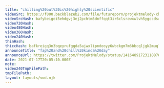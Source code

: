 ```yaml
---
title: "chilling%20out%20is%20highly%20scientific"
videoSrc: https://f000.backblazeb2.com/file/futureporn/projektmelody-chaturbate-2021-07-17.mp4
videoSrcHash: bafybeigei5ehdgvj3ej2pchtm5dnffqqt3ir6clsrawxwlvh5ygccds4vm?filename=projektmelody-chaturbate-2021-07-17T20:05:10.000Z.mp4
video720Hash: 
video480Hash: 
video360Hash: 
video240Hash: 
thinHash: 
thiccHash: bafkreigq3n3bqeyrufgqda5ajwxlipndeoyy6wbckgm7m6bbcqljgk2muq?filename=20210717T200510Z-thicc.jpg
announceTitle: "fap%20and%20chill%20kinda%20day"
announceUrl: https://twitter.com/ProjektMelody/status/1416489172311887876
date: 2021-07-17T20:05:10.000Z
note: 
video240TmpFilePath: 
tmpFilePath: 
layout: layouts/vod.njk
---
```

